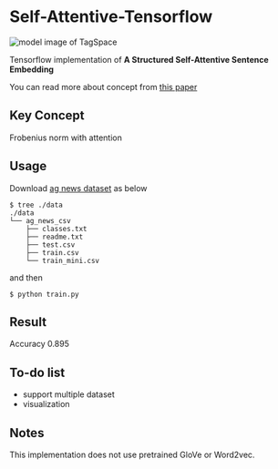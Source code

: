 # Self-Attentive-Tensorflow

![model image of TagSpace](https://raw.githubusercontent.com/flrngel/Self-Attentive-tensorflow/master/resources/self-attentive-model.png)

Tensorflow implementation of **A Structured Self-Attentive Sentence Embedding**

You can read more about concept from [this paper](https://arxiv.org/abs/1703.03130)

## Key Concept

Frobenius norm with attention

## Usage

Download [ag news dataset](https://github.com/mhjabreel/CharCNN/tree/master/data/ag_news_csv) as below

```
$ tree ./data
./data
└── ag_news_csv
    ├── classes.txt
    ├── readme.txt
    ├── test.csv
    ├── train.csv
    └── train_mini.csv
```

and then

```
$ python train.py
```

## Result

Accuracy 0.895

## To-do list

- support multiple dataset
- visualization

## Notes

This implementation does not use pretrained GloVe or Word2vec.
